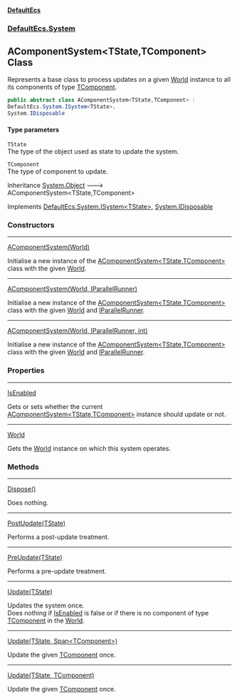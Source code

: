 #### [DefaultEcs](DefaultEcs.md 'DefaultEcs')
### [DefaultEcs.System](DefaultEcs.md#DefaultEcs_System 'DefaultEcs.System')
## AComponentSystem&lt;TState,TComponent&gt; Class
Represents a base class to process updates on a given [World](AComponentSystem_TState_TComponent__World.md 'DefaultEcs.System.AComponentSystem&lt;TState,TComponent&gt;.World') instance to all its components of type [TComponent](AComponentSystem_TState_TComponent_.md#DefaultEcs_System_AComponentSystem_TState_TComponent__TComponent 'DefaultEcs.System.AComponentSystem&lt;TState,TComponent&gt;.TComponent').  
```csharp
public abstract class AComponentSystem<TState,TComponent> :
DefaultEcs.System.ISystem<TState>,
System.IDisposable
```
#### Type parameters
<a name='DefaultEcs_System_AComponentSystem_TState_TComponent__TState'></a>
`TState`  
The type of the object used as state to update the system.
  
<a name='DefaultEcs_System_AComponentSystem_TState_TComponent__TComponent'></a>
`TComponent`  
The type of component to update.
  

Inheritance [System.Object](https://docs.microsoft.com/en-us/dotnet/api/System.Object 'System.Object') &#129106; AComponentSystem&lt;TState,TComponent&gt;  

Implements [DefaultEcs.System.ISystem&lt;](ISystem_T_.md 'DefaultEcs.System.ISystem&lt;T&gt;')[TState](AComponentSystem_TState_TComponent_.md#DefaultEcs_System_AComponentSystem_TState_TComponent__TState 'DefaultEcs.System.AComponentSystem&lt;TState,TComponent&gt;.TState')[&gt;](ISystem_T_.md 'DefaultEcs.System.ISystem&lt;T&gt;'), [System.IDisposable](https://docs.microsoft.com/en-us/dotnet/api/System.IDisposable 'System.IDisposable')  
### Constructors

***
[AComponentSystem(World)](AComponentSystem_TState_TComponent__AComponentSystem(World).md 'DefaultEcs.System.AComponentSystem&lt;TState,TComponent&gt;.AComponentSystem(DefaultEcs.World)')

Initialise a new instance of the [AComponentSystem&lt;TState,TComponent&gt;](AComponentSystem_TState_TComponent_.md 'DefaultEcs.System.AComponentSystem&lt;TState,TComponent&gt;') class with the given [World](AComponentSystem_TState_TComponent__World.md 'DefaultEcs.System.AComponentSystem&lt;TState,TComponent&gt;.World').  

***
[AComponentSystem(World, IParallelRunner)](AComponentSystem_TState_TComponent__AComponentSystem(World_IParallelRunner).md 'DefaultEcs.System.AComponentSystem&lt;TState,TComponent&gt;.AComponentSystem(DefaultEcs.World, DefaultEcs.Threading.IParallelRunner)')

Initialise a new instance of the [AComponentSystem&lt;TState,TComponent&gt;](AComponentSystem_TState_TComponent_.md 'DefaultEcs.System.AComponentSystem&lt;TState,TComponent&gt;') class with the given [World](AComponentSystem_TState_TComponent__World.md 'DefaultEcs.System.AComponentSystem&lt;TState,TComponent&gt;.World') and [IParallelRunner](IParallelRunner.md 'DefaultEcs.Threading.IParallelRunner').  

***
[AComponentSystem(World, IParallelRunner, int)](AComponentSystem_TState_TComponent__AComponentSystem(World_IParallelRunner_int).md 'DefaultEcs.System.AComponentSystem&lt;TState,TComponent&gt;.AComponentSystem(DefaultEcs.World, DefaultEcs.Threading.IParallelRunner, int)')

Initialise a new instance of the [AComponentSystem&lt;TState,TComponent&gt;](AComponentSystem_TState_TComponent_.md 'DefaultEcs.System.AComponentSystem&lt;TState,TComponent&gt;') class with the given [World](AComponentSystem_TState_TComponent__World.md 'DefaultEcs.System.AComponentSystem&lt;TState,TComponent&gt;.World') and [IParallelRunner](IParallelRunner.md 'DefaultEcs.Threading.IParallelRunner').  
### Properties

***
[IsEnabled](AComponentSystem_TState_TComponent__IsEnabled.md 'DefaultEcs.System.AComponentSystem&lt;TState,TComponent&gt;.IsEnabled')

Gets or sets whether the current [AComponentSystem&lt;TState,TComponent&gt;](AComponentSystem_TState_TComponent_.md 'DefaultEcs.System.AComponentSystem&lt;TState,TComponent&gt;') instance should update or not.  

***
[World](AComponentSystem_TState_TComponent__World.md 'DefaultEcs.System.AComponentSystem&lt;TState,TComponent&gt;.World')

Gets the [World](World.md 'DefaultEcs.World') instance on which this system operates.  
### Methods

***
[Dispose()](AComponentSystem_TState_TComponent__Dispose().md 'DefaultEcs.System.AComponentSystem&lt;TState,TComponent&gt;.Dispose()')

Does nothing.  

***
[PostUpdate(TState)](AComponentSystem_TState_TComponent__PostUpdate(TState).md 'DefaultEcs.System.AComponentSystem&lt;TState,TComponent&gt;.PostUpdate(TState)')

Performs a post-update treatment.  

***
[PreUpdate(TState)](AComponentSystem_TState_TComponent__PreUpdate(TState).md 'DefaultEcs.System.AComponentSystem&lt;TState,TComponent&gt;.PreUpdate(TState)')

Performs a pre-update treatment.  

***
[Update(TState)](AComponentSystem_TState_TComponent__Update(TState).md 'DefaultEcs.System.AComponentSystem&lt;TState,TComponent&gt;.Update(TState)')

Updates the system once.  
Does nothing if [IsEnabled](AComponentSystem_TState_TComponent__IsEnabled.md 'DefaultEcs.System.AComponentSystem&lt;TState,TComponent&gt;.IsEnabled') is false or if there is no component of type [TComponent](AComponentSystem_TState_TComponent_.md#DefaultEcs_System_AComponentSystem_TState_TComponent__TComponent 'DefaultEcs.System.AComponentSystem&lt;TState,TComponent&gt;.TComponent') in the [World](AComponentSystem_TState_TComponent__World.md 'DefaultEcs.System.AComponentSystem&lt;TState,TComponent&gt;.World').  

***
[Update(TState, Span&lt;TComponent&gt;)](AComponentSystem_TState_TComponent__Update(TState_Span_TComponent_).md 'DefaultEcs.System.AComponentSystem&lt;TState,TComponent&gt;.Update(TState, System.Span&lt;TComponent&gt;)')

Update the given [TComponent](AComponentSystem_TState_TComponent_.md#DefaultEcs_System_AComponentSystem_TState_TComponent__TComponent 'DefaultEcs.System.AComponentSystem&lt;TState,TComponent&gt;.TComponent') once.  

***
[Update(TState, TComponent)](AComponentSystem_TState_TComponent__Update(TState_TComponent).md 'DefaultEcs.System.AComponentSystem&lt;TState,TComponent&gt;.Update(TState, TComponent)')

Update the given [TComponent](AComponentSystem_TState_TComponent_.md#DefaultEcs_System_AComponentSystem_TState_TComponent__TComponent 'DefaultEcs.System.AComponentSystem&lt;TState,TComponent&gt;.TComponent') once.  
